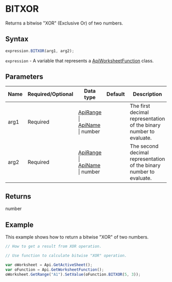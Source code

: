 # BITXOR

Returns a bitwise "XOR" (Exclusive Or) of two numbers.

## Syntax

```javascript
expression.BITXOR(arg1, arg2);
```

`expression` - A variable that represents a [ApiWorksheetFunction](../ApiWorksheetFunction.md) class.

## Parameters

| **Name** | **Required/Optional** | **Data type** | **Default** | **Description** |
| ------------- | ------------- | ------------- | ------------- | ------------- |
| arg1 | Required | [ApiRange](../../ApiRange/ApiRange.md) \| [ApiName](../../ApiName/ApiName.md) \| number |  | The first decimal representation of the binary number to evaluate. |
| arg2 | Required | [ApiRange](../../ApiRange/ApiRange.md) \| [ApiName](../../ApiName/ApiName.md) \| number |  | The second decimal representation of the binary number to evaluate. |

## Returns

number

## Example

This example shows how to return a bitwise "XOR" of two numbers.

```javascript editor-xlsx
// How to get a result from XOR operation.

// Use function to calculate bitwise "XOR" operation.

var oWorksheet = Api.GetActiveSheet();
var oFunction = Api.GetWorksheetFunction();
oWorksheet.GetRange("A1").SetValue(oFunction.BITXOR(5, 3));
```
